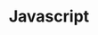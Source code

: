 ---
layout: post
day: 5
title: Javascript
youtube: ["x5trGVMKTdY"]
ord_day: 06
progress: Start
project_number: 3
---